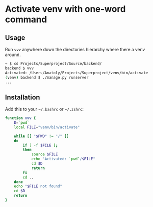 # Activate venv with one-word command

## Usage

Run `vvv` anywhere down the directories hierarchy where there a venv around.

```sh
~ $ cd Projects/Superproject/Source/backend/
backend $ vvv
Activated: /Users/Anatoly/Projects/Superproject/venv/bin/activate
(venv) backend $ ./manage.py runserver
...
```



## Installation

Add this to your `~/.bashrc` or `~/.zshrc`:


```sh
function vvv {
    D=`pwd`
    local FILE="venv/bin/activate"

    while [[ "$PWD" != "/" ]]
    do
        if [ -f $FILE ];
        then
            source $FILE
            echo "Activated: `pwd`/$FILE"
            cd $D
            return
        fi
        cd ..
    done
    echo "$FILE not found"
    cd $D
    return
}
```
